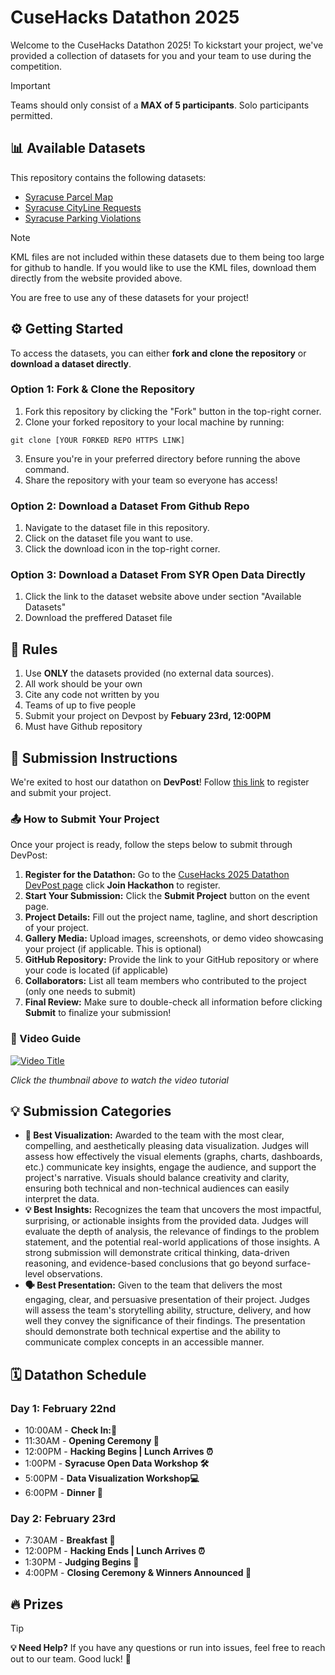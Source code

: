 # CuseHacks Datathon 2025
Welcome to the CuseHacks Datathon 2025! To kickstart your project, we've provided a collection of datasets for you and your team to use during the competition.

>[!IMPORTANT]
> Teams should only consist of a **MAX of 5 participants**. Solo participants permitted.

## 📊 Available Datasets
This repository contains the following datasets:
- [Syracuse Parcel Map](https://data.syr.gov/datasets/addb85afc6a14daca340c4ae0077e998_0/about)
- [Syracuse CityLine Requests](https://data.syr.gov/datasets/6c1981e96f1940a99b201482c3b7b6a9_0/about)
- [Syracuse Parking Violations](https://data.syr.gov/datasets/ed3bd67233154117ad894ce4f2430f5c_0/about)

> [!NOTE]
> KML files are not included within these datasets due to them being too large for github to handle. If you would like to use the KML files, download them directly from the website provided above.

You are free to use any of these datasets for your project!
## ⚙️ Getting Started
To access the datasets, you can either **fork and clone the repository** or **download a dataset directly**.

### Option 1: Fork & Clone the Repository
1. Fork this repository by clicking the "Fork" button in the top-right corner.
2. Clone your forked repository to your local machine by running:
```
git clone [YOUR FORKED REPO HTTPS LINK]
```
3. Ensure you're in your preferred directory before running the above command.
4. Share the repository with your team so everyone has access!

### Option 2: Download a Dataset From Github Repo
1. Navigate to the dataset file in this repository.
2. Click on the dataset file you want to use.
3. Click the download icon in the top-right corner.

### Option 3: Download a Dataset From SYR Open Data Directly
1. Click the link to the dataset website above under section "Available Datasets"
2. Download the preffered Dataset file

## 📏 Rules
1. Use **ONLY** the datasets provided (no external data sources).
2. All work should be your own
3. Cite any code not written by you
4. Teams of up to five people
5. Submit your project on Devpost by **Febuary 23rd, 12:00PM**
6. Must have Github repository

## 📑 Submission Instructions
We're exited to host our datathon on **DevPost**! Follow [this link](https://cusehacks-2025-datathon.devpost.com/) to register and submit your project.

### 📤 How to Submit Your Project

Once your project is ready, follow the steps below to submit through DevPost:
1. **Register for the Datathon:** Go to the [CuseHacks 2025 Datathon DevPost page](https://cusehacks-2025-datathon.devpost.com/) click **Join Hackathon** to register.
2. **Start Your Submission:** Click the **Submit Project** button on the event page.
3. **Project Details:** Fill out the project name, tagline, and short description of your project.
4. **Gallery Media:** Upload images, screenshots, or demo video showcasing your project (if applicable. This is optional)
5. **GitHub Repository:** Provide the link to your GitHub repository or where your code is located (if applicable)
6. **Collaborators:** List all team members who contributed to the project (only one needs to submit)
7. **Final Review:** Make sure to double-check  all information before clicking **Submit** to finalize your submission!

### 🎥 Video Guide
[![Video Title](https://img.youtube.com/vi/vCa7QFFthfU/0.jpg)](https://www.youtube.com/watch?v=vCa7QFFthfU&ab)

*Click the thumbnail above to watch the video tutorial*

## 💡 Submission Categories
- **🧩 Best Visualization:** 
Awarded to the team with the most clear, compelling, and aesthetically pleasing data visualization. Judges will assess how effectively the visual elements (graphs, charts, dashboards, etc.) communicate key insights, engage the audience, and support the project's narrative. Visuals should balance creativity and clarity, ensuring both technical and non-technical audiences can easily interpret the data.
- **💡 Best Insights:**
Recognizes the team that uncovers the most impactful, surprising, or actionable insights from the provided data. Judges will evaluate the depth of analysis, the relevance of findings to the problem statement, and the potential real-world applications of those insights. A strong submission will demonstrate critical thinking, data-driven reasoning, and evidence-based conclusions that go beyond surface-level observations.
- **🗣️ Best Presentation:**
Given to the team that delivers the most engaging, clear, and persuasive presentation of their project. Judges will assess the team's storytelling ability, structure, delivery, and how well they convey the significance of their findings. The presentation should demonstrate both technical expertise and the ability to communicate complex concepts in an accessible manner.

## 🗓️ Datathon Schedule

### Day 1: February 22nd
- 10:00AM - **Check In:📝**
- 11:30AM - **Opening Ceremony 🎤**
- 12:00PM - **Hacking Begins | Lunch Arrives ⏰**
- 1:00PM - **Syracuse Open Data Workshop 🛠️**
- 5:00PM - **Data Visualization Workshop💻**
- 6:00PM - **Dinner 🍕**

### Day 2: February 23rd
- 7:30AM - **Breakfast 🍎**
- 12:00PM - **Hacking Ends | Lunch Arrives ⏰**
- 1:30PM - **Judging Begins 📝**
- 4:00PM - **Closing Ceremony & Winners Announced 🏅**

## 🔥 Prizes

>[!TIP]
>**💡 Need Help?** If you have any questions or run into issues, feel free to reach out to our team. Good luck! 🚀
